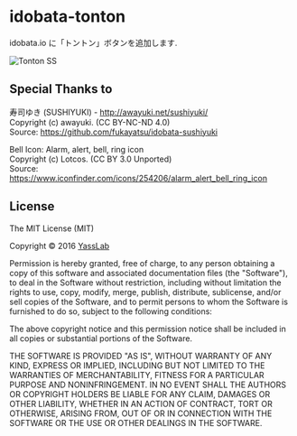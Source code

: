 idobata-tonton
=================

idobata.io に「トントン」ボタンを追加します.

![Tonton SS](https://dl.dropboxusercontent.com/u/2819285/tonton_ss.png)

## Special Thanks to

寿司ゆき (SUSHIYUKI) - http://awayuki.net/sushiyuki/   
Copyright (c) awayuki. (CC BY-NC-ND 4.0)   
Source: https://github.com/fukayatsu/idobata-sushiyuki

Bell Icon: Alarm, alert, bell, ring icon   
Copyright (c) Lotcos. (CC BY 3.0 Unported)   
Source: https://www.iconfinder.com/icons/254206/alarm_alert_bell_ring_icon

## License

The MIT License (MIT)

Copyright &copy; 2016 [YassLab](http://yasslab.jp/)

Permission is hereby granted, free of charge, to any person obtaining a copy
of this software and associated documentation files (the "Software"), to deal
in the Software without restriction, including without limitation the rights
to use, copy, modify, merge, publish, distribute, sublicense, and/or sell
copies of the Software, and to permit persons to whom the Software is
furnished to do so, subject to the following conditions:

The above copyright notice and this permission notice shall be included in all
copies or substantial portions of the Software.

THE SOFTWARE IS PROVIDED "AS IS", WITHOUT WARRANTY OF ANY KIND, EXPRESS OR
IMPLIED, INCLUDING BUT NOT LIMITED TO THE WARRANTIES OF MERCHANTABILITY,
FITNESS FOR A PARTICULAR PURPOSE AND NONINFRINGEMENT. IN NO EVENT SHALL THE
AUTHORS OR COPYRIGHT HOLDERS BE LIABLE FOR ANY CLAIM, DAMAGES OR OTHER
LIABILITY, WHETHER IN AN ACTION OF CONTRACT, TORT OR OTHERWISE, ARISING FROM,
OUT OF OR IN CONNECTION WITH THE SOFTWARE OR THE USE OR OTHER DEALINGS IN THE
SOFTWARE.
